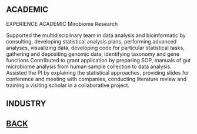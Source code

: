 ## ACADEMIC 

EXPERIENCE
ACADEMIC
Mirobiome Research 
 

Supported the multidisciplinary team in data analysis and bioinformatic by consulting, developing statistical analysis plans, 
performing advanced analyses, visualizing data, developing code for particular statistical tasks, gathering and depositing genomic data, 
 identifying taxonomy and gene functions 
Contributed to grant application by preparing SOP, manuals of gut microbiome analysis from human sample collection to data analysis. 
Assisted the PI by explaining the statistical approaches, providing slides for conference and meeting with companies, 
 conducting literature review and training a visiting scholar in a collaborative project.
    
     


 








## INDUSTRY




## [BACK](https://biokhoi.github.io/)
